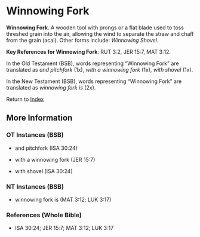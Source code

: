 # Winnowing Fork
**Winnowing Fork**. 
A wooden tool with prongs or a flat blade used to toss threshed grain into the air, allowing the wind to separate the straw and chaff from the grain (acai). 
Other forms include: 
*Winnowing Shovel*. 


**Key References for Winnowing Fork**: 
RUT 3:2, JER 15:7, MAT 3:12. 


In the Old Testament (BSB), words representing “Winnowing Fork” are translated as 
*and pitchfork* (1x), *with a winnowing fork* (1x), *with shovel* (1x). 


In the New Testament (BSB), words representing “Winnowing Fork” are translated as 
*winnowing fork is* (2x). 


Return to [Index](00-Index.md)

## More Information

### OT Instances (BSB)

* and pitchfork (ISA 30:24)

* with a winnowing fork (JER 15:7)

* with shovel (ISA 30:24)



### NT Instances (BSB)

* winnowing fork is (MAT 3:12; LUK 3:17)



### References (Whole Bible)

* ISA 30:24; JER 15:7; MAT 3:12; LUK 3:17



